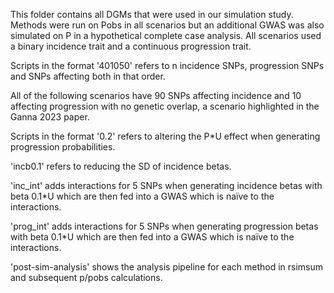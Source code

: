 This folder contains all DGMs that were used in our simulation study. Methods were run on Pobs in all scenarios but an additional GWAS was also simulated on P in a hypothetical complete case analysis. All scenarios used a binary incidence trait and a continuous progression trait.

Scripts in the format '401050' refers to n incidence SNPs, progression SNPs and SNPs affecting both in that order. 

All of the following scenarios have 90 SNPs affecting incidence and 10 affecting progression with no genetic overlap, a scenario highlighted in the Ganna 2023 paper.

Scripts in the format '0.2' refers to altering the P*U effect when generating progression probabilities. 

'incb0.1' refers to reducing the SD of incidence betas.

'inc_int' adds interactions for 5 SNPs when generating incidence betas with beta 0.1*U which are then fed into a GWAS which is naïve to the interactions.

'prog_int' adds interactions for 5 SNPs when generating progression betas with beta 0.1*U which are then fed into a GWAS which is naïve to the interactions.

'post-sim-analysis' shows the analysis pipeline for each method in rsimsum and subsequent p/pobs calculations.
